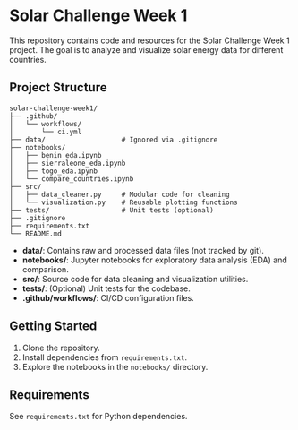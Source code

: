 # Solar Challenge Week 1

This repository contains code and resources for the Solar Challenge Week 1 project. The goal is to analyze and visualize solar energy data for different countries.

## Project Structure

```
solar-challenge-week1/
├── .github/
│   └── workflows/
│       └── ci.yml
├── data/                   # Ignored via .gitignore
├── notebooks/
│   ├── benin_eda.ipynb
│   ├── sierraleone_eda.ipynb
│   ├── togo_eda.ipynb
│   └── compare_countries.ipynb
├── src/
│   ├── data_cleaner.py     # Modular code for cleaning
│   └── visualization.py    # Reusable plotting functions
├── tests/                  # Unit tests (optional)
├── .gitignore
├── requirements.txt
└── README.md
```

- **data/**: Contains raw and processed data files (not tracked by git).
- **notebooks/**: Jupyter notebooks for exploratory data analysis (EDA) and comparison.
- **src/**: Source code for data cleaning and visualization utilities.
- **tests/**: (Optional) Unit tests for the codebase.
- **.github/workflows/**: CI/CD configuration files.

## Getting Started

1. Clone the repository.
2. Install dependencies from `requirements.txt`.
3. Explore the notebooks in the `notebooks/` directory.

## Requirements
See `requirements.txt` for Python dependencies.
